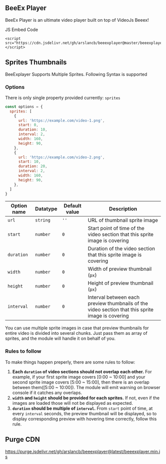 ## BeeEx Player

BeeEx Player is an ultimate video player built on top of VideoJs
Beeex!


JS Embed Code
```
<script src="https://cdn.jsdelivr.net/gh/arslancb/beeexplayer@master/beeexplayer.min.js"></script>
```


## Sprites Thumbnails

BeeExplayer Supports Multiple Sprites. Following Syntax is supported



### Options
There is only single property provided currently: `sprites`

```js
const options = {
  sprites: [
    {
      url: 'https://example.com/video-1.png',
      start: 0,
      duration: 10,
      interval: 2,
      width: 160,
      height: 90,
    },
    {
      url: 'https://example.com/video-2.png',
      start: 10,
      duration: 20,
      interval: 2,
      width: 160,
      height: 90,
    },
  ]
}
```


|Option name|Datatype|Default value|Description|
|--------|------------|----|----|
|`url`|`string`|`''`|URL of thumbnail sprite image
|`start`|`number`|`0`|Start point of time of the video section that this sprite image is covering
|`duration`|`number`|`0`|Duration of the video section that this sprite image is covering
|`width`|`number`|`0`|Width of preview thumbnail (`px`)
|`height`|`number`|`0`|Height of preview thumbnail (`px`)
|`interval`|`number`|`0`|Interval between each preview thumbnails of the video section that this sprite image is covering

You can use multiple sprite images in case that preview thumbnails for entire video is divided into several chunks. Just pass them as array of sprites, and the module will handle it on behalf of you.

### Rules to follow
To make things happen preperly, there are some rules to follow:

1. **Each `duration` of video sections should not overlap each other.** For example, if your first sprite image covers [0:00 ~ 10:00] and your second sprite image covers [5:00 ~ 15:00], then there is an overlap between them([5:00 ~ 10:00]). The module will emit warning on browser console if it catches any overlaps.
2. **`width` and `height` should be provided for each sprites.** If not, even if the images are loaded those will not be displayed as expected.
3. **`duration` should be multiple of `interval`.** From `start` point of time, at every `interval` seconds, the preview thumbnail will be displayed, so to display corresponding preview with hovering time correctly, follow this rule.


## Purge CDN
https://purge.jsdelivr.net/gh/arslancb/beeexplayer@latest/beeexplayer.min.js
